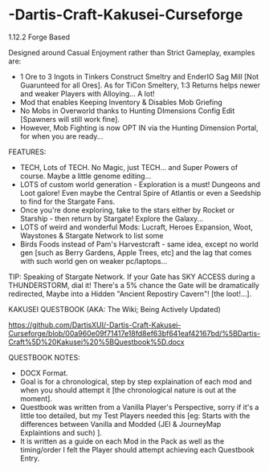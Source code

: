 ﻿# -Dartis-Craft-Kakusei-Curseforge

1.12.2 Forge Based

Designed around Casual Enjoyment rather than Strict Gameplay, examples are:

- 1 Ore to 3 Ingots in Tinkers Construct Smeltry and EnderIO Sag Mill [Not Guarunteed for all Ores]. As for TiCon Smeltery, 1:3 Returns helps newer and weaker Players with Alloying... A lot!
- Mod that enables Keeping Inventory & Disables Mob Griefing
- No Mobs in Overworld thanks to Hunting DImensions Config Edit [Spawners will still work fine].
- However, Mob Fighting is now OPT IN via the Hunting Dimension Portal, for when you are ready...

FEATURES:

- TECH, Lots of TECH. No Magic, just TECH... and Super Powers of course. Maybe a little genome editing...
- LOTS of custom world generation - Exploration is a must! Dungeons and Loot galore! Even maybe the Central Spire of Atlantis or even a Seedship to find for the Stargate Fans.
- Once you're done exploring, take to the stars either by Rocket or Starship - then return by Stargate! Explore the Galaxy...
- LOTS of weird and wonderful Mods: Lucraft, Heroes Expansion, Woot, Waystones & Stargate Network to list some
- Birds Foods instead of Pam's Harvestcraft - same idea, except no world gen [such as Berry Gardens, Apple Trees, etc] and the lag that comes with such world gen on weaker pc/laptops...

TIP: Speaking of Stargate Network. If your Gate has SKY ACCESS during a THUNDERSTORM, dial it! There's a 5% chance the Gate will be dramatically redirected, Maybe into a Hidden "Ancient Repostiry Cavern"! [the loot!...].

KAKUSEI QUESTBOOK (AKA: The Wiki; Being Actively Updated)

https://github.com/DartisXUI/-Dartis-Craft-Kakusei-Curseforge/blob/00a960e09f71417e18fd8ef63bf641eaf42167bd/%5BDartis-Craft%5D%20Kakusei%20%5BQuestbook%5D.docx

QUESTBOOK NOTES:

- DOCX Format.
- Goal is for a chronological, step by step explaination of each mod and when you should attempt it [the chronological nature is out at the moment].
- Questbook was written from a Vanilla Player's Perspective, sorry if it's a little too detailed, but my Test Players needed this [eg: Starts with the differences between Vanilla and Modded (JEI & JourneyMap Explaintions and such) ].
- It is written as a guide on each Mod in the Pack as well as the timing/order I felt the Player should attempt achieving each Questbook Entry.
